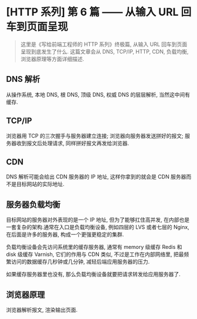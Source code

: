 # [HTTP 系列] 第 6 篇 —— 从输入 URL 回车到页面呈现

> 这里是《写给前端工程师的 HTTP 系列》终极篇, 从输入 URL 回车到页面呈现到底发生了什么. 这篇文章会从 DNS, TCP/IP, HTTP, CDN, 负载均衡, 浏览器原理等方面详细描述.

## DNS 解析

从操作系统, 本地 DNS, 根 DNS, 顶级 DNS, 权威 DNS 的层层解析, 当然这中间有缓存.

## TCP/IP

浏览器用 TCP 的三次握手与服务器建立连接; 浏览器向服务器发送拼好的报文; 服务器收到报文后处理请求, 同样拼好报文再发给浏览器.

## CDN

DNS 解析可能会给出 CDN 服务器的 IP 地址, 这样你拿到的就会是 CDN 服务器而不是目标网站的实际地址.

## 服务器负载均衡

目标网站的服务器对外表现的是一个 IP 地址, 但为了能够扛住高并发, 在内部也是一套复杂的架构.通常在入口是负载均衡设备, 例如四层的 LVS 或者七层的 Nginx, 在后面是许多的服务器, 构成一个更强更稳定的集群.

负载均衡设备会先访问系统里的缓存服务器, 通常有 memory 级缓存 Redis 和 disk 级缓存 Varnish, 它们的作用与 CDN 类似, 不过是工作在内部网络里, 把最频繁访问的数据缓存几秒钟或几分钟, 减轻后端应用服务器的压力.

如果缓存服务器里也没有, 那么负载均衡设备就要把请求转发给应用服务器了.

## 浏览器原理

浏览器解析报文, 渲染输出页面.
